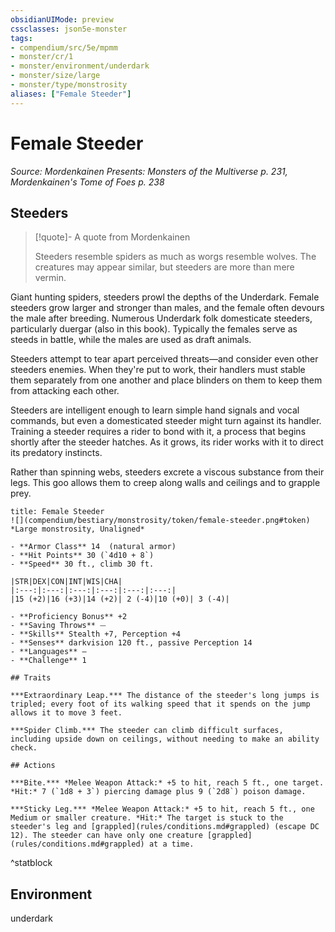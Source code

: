 ```yaml
---
obsidianUIMode: preview
cssclasses: json5e-monster
tags:
- compendium/src/5e/mpmm
- monster/cr/1
- monster/environment/underdark
- monster/size/large
- monster/type/monstrosity
aliases: ["Female Steeder"]
---
```

# Female Steeder
*Source: Mordenkainen Presents: Monsters of the Multiverse p. 231, Mordenkainen's Tome of Foes p. 238*  

## Steeders

> [!quote]- A quote from Mordenkainen  
> 
> Steeders resemble spiders as much as worgs resemble wolves. The creatures may appear similar, but steeders are more than mere vermin.

Giant hunting spiders, steeders prowl the depths of the Underdark. Female steeders grow larger and stronger than males, and the female often devours the male after breeding. Numerous Underdark folk domesticate steeders, particularly duergar (also in this book). Typically the females serve as steeds in battle, while the males are used as draft animals.

Steeders attempt to tear apart perceived threats—and consider even other steeders enemies. When they're put to work, their handlers must stable them separately from one another and place blinders on them to keep them from attacking each other.

Steeders are intelligent enough to learn simple hand signals and vocal commands, but even a domesticated steeder might turn against its handler. Training a steeder requires a rider to bond with it, a process that begins shortly after the steeder hatches. As it grows, its rider works with it to direct its predatory instincts.

Rather than spinning webs, steeders excrete a viscous substance from their legs. This goo allows them to creep along walls and ceilings and to grapple prey.

```ad-statblock
title: Female Steeder
![](compendium/bestiary/monstrosity/token/female-steeder.png#token)
*Large monstrosity, Unaligned*

- **Armor Class** 14  (natural armor)
- **Hit Points** 30 (`4d10 + 8`)
- **Speed** 30 ft., climb 30 ft.

|STR|DEX|CON|INT|WIS|CHA|
|:---:|:---:|:---:|:---:|:---:|:---:|
|15 (+2)|16 (+3)|14 (+2)| 2 (-4)|10 (+0)| 3 (-4)|

- **Proficiency Bonus** +2
- **Saving Throws** ⏤
- **Skills** Stealth +7, Perception +4
- **Senses** darkvision 120 ft., passive Perception 14
- **Languages** —
- **Challenge** 1

## Traits

***Extraordinary Leap.*** The distance of the steeder's long jumps is tripled; every foot of its walking speed that it spends on the jump allows it to move 3 feet.

***Spider Climb.*** The steeder can climb difficult surfaces, including upside down on ceilings, without needing to make an ability check.

## Actions

***Bite.*** *Melee Weapon Attack:* +5 to hit, reach 5 ft., one target. *Hit:* 7 (`1d8 + 3`) piercing damage plus 9 (`2d8`) poison damage.

***Sticky Leg.*** *Melee Weapon Attack:* +5 to hit, reach 5 ft., one Medium or smaller creature. *Hit:* The target is stuck to the steeder's leg and [grappled](rules/conditions.md#grappled) (escape DC 12). The steeder can have only one creature [grappled](rules/conditions.md#grappled) at a time.
```
^statblock

## Environment

underdark